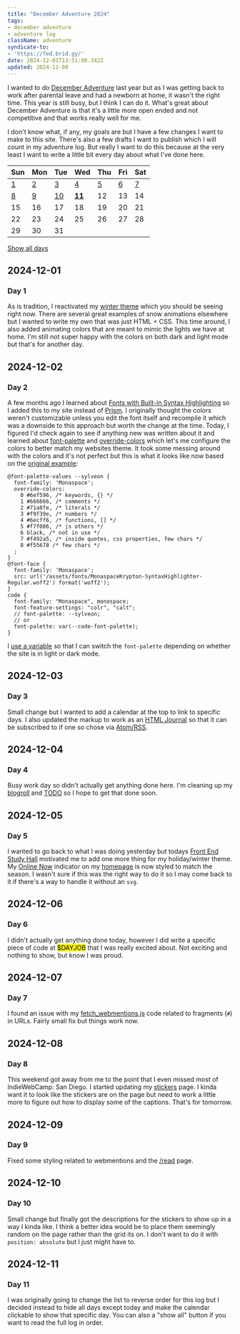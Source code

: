 ```yaml
---
title: "December Adventure 2024"
tags:
- december adventure
- adventure log
className: adventure
syndicate-to:
- 'https://fed.brid.gy/'
date: 2024-12-01T13:51:00.342Z
updated: 2024-12-08
---
```


I wanted to do [December Adventure](https://eli.li/december-adventure) last year but as I was getting back to work after parental leave and had a newborn at home, it wasn't the right time. This year is still busy, but I think I can do it. What's great about December Adventure is that it's a little more open ended and not competitive and that works really well for me.

I don't know what, if any, my goals are but I have a few changes I want to make to this site. There's also a few drafts I want to publish which I will count in my adventure log. But really I want to do this because at the very least I want to write a little bit every day about what I've done here.

| Sun | Mon | Tue | Wed | Thu | Fri | Sat |
| --- | --- | --- | --- | --- | --- | --- |
| [1](#day-1) | [2](#day-2) | [3](#day-3) | [4](#day-4) | [5](#day-5) | [6](#day-6) | [7](#day-7) |
| [8](#day-8) | [9](#day-9) | [10](#day-10) | [**11**](#day-11) | 12 | 13 | 14 |
| 15 | 16 | 17 | 18 | 19 | 20 | 21 |
| 22 | 23 | 24 | 25 | 26 | 27 | 28 |
| 29 | 30 | 31 | | | | |

<div class="text-center">
	<a href="#log">Show all days</a>
</div>

<section id="log">
	<article id="day-1">
		<h2>2024-12-01</h2>
		<h3>Day 1</h3>
		<p>As is tradition, I reactivated my <a href="https://github.com/benjifs/benji/blob/main/src/scss/_winter.scss">winter theme</a> which you should be seeing right now. There are several great examples of snow animations elsewhere but I wanted to write my own that was just HTML + CSS. This time around, I also added animating colors that are meant to mimic the lights we have at home. I'm still not super happy with the colors on both dark and light mode but that's for another day.</p>
	</article>
	<article id="day-2">
		<h2>2024-12-02</h2>
		<h3>Day 2</h3>
		<p>A few months ago I learned about <a href="https://blog.glyphdrawing.club/font-with-built-in-syntax-highlighting/">Fonts with Built-in Syntax Highlighting</a> so I added this to my site instead of <a href="https://github.com/PrismJS/prism">Prism</a>. I originally thought the colors weren't customizable unless you edit the font itself and recompile it which was a downside to this approach but worth the change at the time. Today, I figured I'd check again to see if anything new was written about it and learned about <a href="https://developer.mozilla.org/en-US/docs/Web/CSS/font-palette">font-palette</a> and <a href="https://developer.mozilla.org/en-US/docs/Web/CSS/@font-palette-values/override-colors">override-colors</a> which let's me configure the colors to better match my websites theme. It took some messing around with the colors and it's not perfect but this is what it looks like now based on the <a href="https://blog.glyphdrawing.club/font-with-built-in-syntax-highlighting#changing-the-color-theme">original example</a>:</p>
		<pre><code>@font-palette-values --sylveon {
  font-family: 'Monaspace';
  override-colors:
    0 #6ef596, /* keywords, {} */
    1 #666666, /* comments */
    2 #71a8fe, /* literals */
    3 #f9f39e, /* numbers */
    4 #6ecff6, /* functions, [] */
    5 #f7f086, /* js others */
    6 black, /* not in use */
    7 #f492a5, /* inside quotes, css properties, few chars */
    8 #f55678 /* few chars */
  ;
}
@font-face {
  font-family: 'Monaspace';
  src: url('/assets/fonts/MonaspaceKrypton-SyntaxHighlighter-Regular.woff2') format('woff2');
}
code {
  font-family: "Monaspace", monospace;
  font-feature-settings: "colr", "calt";
  // font-palette: --sylveon;
  // or
  font-palette: var(--code-font-palette);
}</code></pre>
		<p>I <a href="https://github.com/benjifs/benji/blob/main/src/scss/_sylveon.scss">use a variable</a> so that I can switch the <code>font-palette</code> depending on whether the site is in light or dark mode.</p>
	</article>
	<article id="day-3">
		<h2>2024-12-03</h2>
		<h3>Day 3</h3>
		<p>Small change but I wanted to add a calendar at the top to link to specific days. I also updated the markup to work as an <a href="https://journal.miso.town/">HTML Journal</a> so that it can be subscribed to if one so chose via <a href="https://journal.miso.town/atom?url=https://www.benji.dog/articles/december-adventure-2024/">Atom/RSS</a>.</p>
	</article>
	<article id="day-4">
		<h2>2024-12-04</h2>
		<h3>Day 4</h3>
		<p>Busy work day so didn't actually get anything done here. I'm cleaning up my <a href="/linkroll">blogroll</a> and <a href="/TODO">TODO</a> so I hope to get that done soon.</p>
	</article>
	<article id="day-5">
		<h2>2024-12-05</h2>
		<h3>Day 5</h3>
		<p>I wanted to go back to what I was doing yesterday but todays <a href="https://indieweb.org/Front_End_Study_Hall">Front End Study Hall</a> motivated me to add one more thing for my holiday/winter theme. My <a href="/articles/online-now/">Online Now</a> indicator on my <a href="/">homepage</a> is now styled to match the season. I wasn't sure if this was the right way to do it so I may come back to it if there's a way to handle it without an <code>svg</code>.</p>
	</article>
	<article id="day-6">
		<h2>2024-12-06</h2>
		<h3>Day 6</h3>
		<p>I didn't actually get anything done today, however I did write a specific piece of code at <mark>$DAYJOB</mark> that I was really excited about. Not exciting and nothing to show, but know I was proud.</p>
	</article>
	<article id="day-7">
		<h2>2024-12-07</h2>
		<h3>Day 7</h3>
		<p>I found an issue with my <a href="https://github.com/benjifs/benji/blob/main/plugins/fetch_webmentions.js">fetch_webmentions.js</a> code related to fragments (<code>#</code>) in URLs. Fairly small fix but things work now.</p>
	</article>
	<article id="day-8">
		<h2>2024-12-08</h2>
		<h3>Day 8</h3>
		<p>This weekend got away from me to the point that I even missed most of IndieWebCamp: San Diego. I started updating my <a href="/stickers">stickers</a> page. I kinda want it to look like the stickers are on the page but need to work a little more to figure out how to display some of the captions. That's for tomorrow.</p>
	</article>
	<article id="day-9">
		<h2>2024-12-09</h2>
		<h3>Day 9</h3>
		<p>Fixed some styling related to webmentions and the <a href="/read">/read</a> page.</p>
	</article>
	<article id="day-10">
		<h2>2024-12-10</h2>
		<h3>Day 10</h3>
		<p>Small change but finally got the descriptions for the stickers to show up in a way I kinda like. I think a better idea would be to place them seemingly random on the page rather than the grid its on. I don't want to do it with <code>position: absolute</code> but I just might have to.</p>
	</article>
	<article id="day-11" class="today">
		<h2>2024-12-11</h2>
		<h3>Day 11</h3>
		<p>I was originally going to change the list to reverse order for this log but I decided instead to hide all days except today and make the calendar clickable to show that specific day. You can also a "show all" button if you want to read the full log in order.</p>
	</article>
</section>